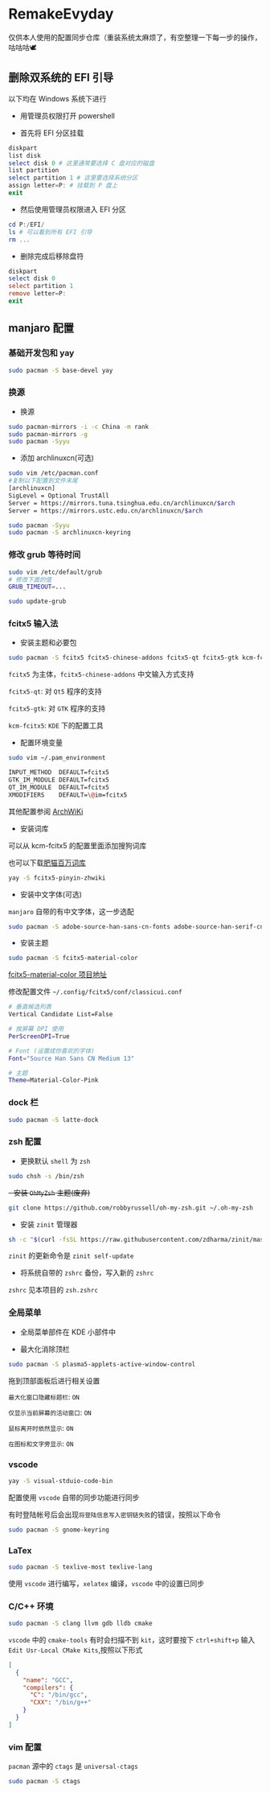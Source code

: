 # RemakeEvyday

仅供本人使用的配置同步仓库（重装系统太麻烦了，有空整理一下每一步的操作，咕咕咕🕊

## 删除双系统的 EFI 引导

以下均在 Windows 系统下进行

- 用管理员权限打开 powershell

- 首先将 EFI 分区挂载

```powershell
diskpart
list disk
select disk 0 # 这里通常要选择 C 盘对应的磁盘
list partition
select partition 1 # 这里要选择系统分区
assign letter=P: # 挂载到 P 盘上
exit
```

- 然后使用管理员权限进入 EFI 分区

```powershell
cd P:/EFI/
ls # 可以看到所有 EFI 引导
rm ...
```

- 删除完成后移除盘符

```powershell
diskpart
select disk 0
select partition 1
remove letter=P:
exit
```

## manjaro 配置

### 基础开发包和 yay

```bash
sudo pacman -S base-devel yay
```

### 换源

- 换源

```bash
sudo pacman-mirrors -i -c China -m rank
sudo pacman-mirrors -g
sudo pacman -Syyu
```

- 添加 archlinuxcn(可选)

```bash
sudo vim /etc/pacman.conf
#复制以下配置到文件末尾
[archlinuxcn]
SigLevel = Optional TrustAll
Server = https://mirrors.tuna.tsinghua.edu.cn/archlinuxcn/$arch
Server = https://mirrors.ustc.edu.cn/archlinuxcn/$arch

sudo pacman -Syyu
sudo pacman -S archlinuxcn-keyring
```

### 修改 grub 等待时间

```bash
sudo vim /etc/default/grub
# 修改下面的值
GRUB_TIMEOUT=...

sudo update-grub
```

### fcitx5 输入法

- 安装主题和必要包

```bash
sudo pacman -S fcitx5 fcitx5-chinese-addons fcitx5-qt fcitx5-gtk kcm-fcitx5
```

`fcitx5` 为主体，`fcitx5-chinese-addons` 中文输入方式支持

`fcitx5-qt`: 对 `Qt5` 程序的支持

`fcitx5-gtk`: 对 `GTK` 程序的支持

`kcm-fcitx5`: `KDE` 下的配置工具

- 配置环境变量

```bash
sudo vim ~/.pam_environment

INPUT_METHOD  DEFAULT=fcitx5
GTK_IM_MODULE DEFAULT=fcitx5
QT_IM_MODULE  DEFAULT=fcitx5
XMODIFIERS    DEFAULT=\@im=fcitx5
```

其他配置参阅 [ArchWiKi](https://wiki.archlinux.org/index.php/Fcitx5_(%E7%AE%80%E4%BD%93%E4%B8%AD%E6%96%87))

- 安装词库

可以从 kcm-fcitx5 的配置里面添加搜狗词库

也可以下载[肥猫百万词库](https://github.com/felixonmars/fcitx5-pinyin-zhwiki)

```bash
yay -S fcitx5-pinyin-zhwiki
```

- 安装中文字体(可选)

`manjaro` 自带的有中文字体，这一步选配

```bash
sudo pacman -S adobe-source-han-sans-cn-fonts adobe-source-han-serif-cn-fonts
```

- 安装主题

```bash
sudo pacman -S fcitx5-material-color
```

[fcitx5-material-color 项目地址](https://github.com/hosxy/Fcitx5-Material-Color)

修改配置文件 `~/.config/fcitx5/conf/classicui.conf`

```bash
# 垂直候选列表
Vertical Candidate List=False

# 按屏幕 DPI 使用
PerScreenDPI=True

# Font (设置成你喜欢的字体)
Font="Source Han Sans CN Medium 13"

# 主题
Theme=Material-Color-Pink
```

### dock 栏

```bash
sudo pacman -S latte-dock
```

### zsh 配置

- 更换默认 `shell` 为 `zsh`

```bash
sudo chsh -s /bin/zsh
```

~~- 安装 `OhMyZsh` 主题(废弃)~~

```bash
git clone https://github.com/robbyrussell/oh-my-zsh.git ~/.oh-my-zsh
```

- 安装 `zinit` 管理器

```bash
sh -c "$(curl -fsSL https://raw.githubusercontent.com/zdharma/zinit/master/doc/install.sh)"
```

`zinit` 的更新命令是 `zinit self-update`

- 将系统自带的 `zshrc` 备份，写入新的 `zshrc`

`zshrc` 见本项目的 `zsh.zshrc`

### 全局菜单

- 全局菜单部件在 KDE 小部件中

- 最大化消除顶栏

```bash
sudo pacman -S plasma5-applets-active-window-control
```

拖到顶部面板后进行相关设置

`最大化窗口隐藏标题栏`: `ON`

`仅显示当前屏幕的活动窗口`: `ON`

`鼠标离开时依然显示`: `ON`

`在图标和文字旁显示`: `ON`

### vscode

```bash
yay -S visual-stduio-code-bin
```

配置使用 `vscode` 自带的同步功能进行同步

有时登陆帐号后会出现`将登陆信息写入密钥链失败`的错误，按照以下命令

```bash
sudo pacman -S gnome-keyring
```

### LaTex

```bash
sudo pacman -S texlive-most texlive-lang
```

使用 `vscode` 进行编写，`xelatex` 编译，`vscode` 中的设置已同步

### C/C++ 环境

```bash
sudo pacman -S clang llvm gdb lldb cmake
```

`vscode` 中的 `cmake-tools` 有时会扫描不到 `kit`，这时要按下 `ctrl+shift+p` 输入 `Edit Usr-Local CMake Kits`,按照以下形式

```json
[
  {
    "name": "GCC",
    "compilers": {
      "C": "/bin/gcc",
      "CXX": "/bin/g++"
    }
  }
]
```

### vim 配置

`pacman` 源中的 `ctags` 是 `universal-ctags`

```bash
sudo pacman -S ctags
```
